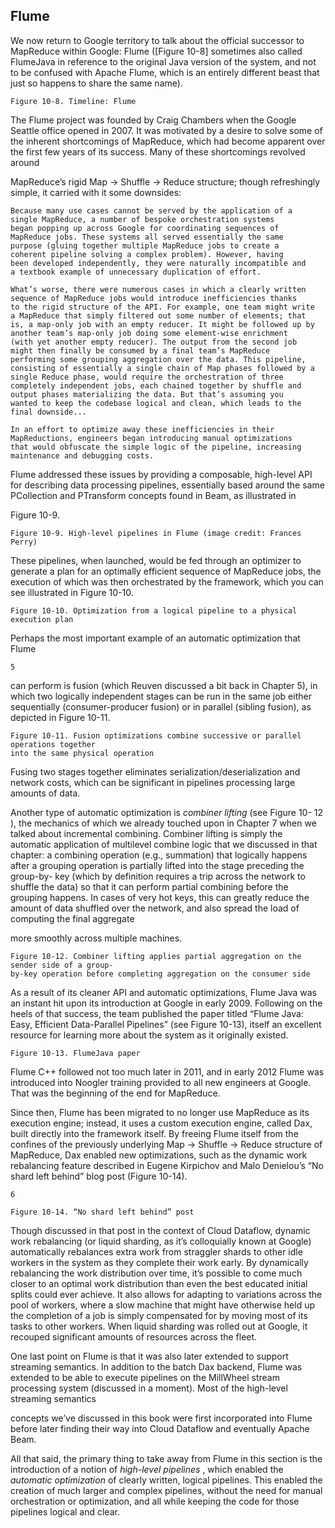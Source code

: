 ## Flume

We now return to Google territory to talk about the official successor to
MapReduce within Google: Flume ([Figure 10-8] sometimes also called
FlumeJava in reference to the original Java version of the system, and not to
be confused with Apache Flume, which is an entirely different beast that just
so happens to share the same name).

```
Figure 10-8. Timeline: Flume
```
The Flume project was founded by Craig Chambers when the Google Seattle
office opened in 2007. It was motivated by a desire to solve some of the
inherent shortcomings of MapReduce, which had become apparent over the
first few years of its success. Many of these shortcomings revolved around


MapReduce’s rigid Map → Shuffle → Reduce structure; though refreshingly
simple, it carried with it some downsides:

```
Because many use cases cannot be served by the application of a
single MapReduce, a number of bespoke orchestration systems
began popping up across Google for coordinating sequences of
MapReduce jobs. These systems all served essentially the same
purpose (gluing together multiple MapReduce jobs to create a
coherent pipeline solving a complex problem). However, having
been developed independently, they were naturally incompatible and
a textbook example of unnecessary duplication of effort.
```
```
What’s worse, there were numerous cases in which a clearly written
sequence of MapReduce jobs would introduce inefficiencies thanks
to the rigid structure of the API. For example, one team might write
a MapReduce that simply filtered out some number of elements; that
is, a map-only job with an empty reducer. It might be followed up by
another team’s map-only job doing some element-wise enrichment
(with yet another empty reducer). The output from the second job
might then finally be consumed by a final team’s MapReduce
performing some grouping aggregation over the data. This pipeline,
consisting of essentially a single chain of Map phases followed by a
single Reduce phase, would require the orchestration of three
completely independent jobs, each chained together by shuffle and
output phases materializing the data. But that’s assuming you
wanted to keep the codebase logical and clean, which leads to the
final downside...
```
```
In an effort to optimize away these inefficiencies in their
MapReductions, engineers began introducing manual optimizations
that would obfuscate the simple logic of the pipeline, increasing
maintenance and debugging costs.
```
Flume addressed these issues by providing a composable, high-level API for
describing data processing pipelines, essentially based around the same
PCollection and PTransform concepts found in Beam, as illustrated in


Figure 10-9.

```
Figure 10-9. High-level pipelines in Flume (image credit: Frances Perry)
```
These pipelines, when launched, would be fed through an optimizer to
generate a plan for an optimally efficient sequence of MapReduce jobs, the
execution of which was then orchestrated by the framework, which you can
see illustrated in Figure 10-10.

```
Figure 10-10. Optimization from a logical pipeline to a physical execution plan
```
Perhaps the most important example of an automatic optimization that Flume

```
5
```

can perform is fusion (which Reuven discussed a bit back in Chapter 5), in
which two logically independent stages can be run in the same job either
sequentially (consumer-producer fusion) or in parallel (sibling fusion), as
depicted in Figure 10-11.

```
Figure 10-11. Fusion optimizations combine successive or parallel operations together
into the same physical operation
```
Fusing two stages together eliminates serialization/deserialization and
network costs, which can be significant in pipelines processing large amounts
of data.

Another type of automatic optimization is _combiner lifting_ (see Figure 10-
12 ), the mechanics of which we already touched upon in Chapter 7 when we
talked about incremental combining. Combiner lifting is simply the automatic
application of multilevel combine logic that we discussed in that chapter: a
combining operation (e.g., summation) that logically happens after a
grouping operation is partially lifted into the stage preceding the group-by-
key (which by definition requires a trip across the network to shuffle the data)
so that it can perform partial combining before the grouping happens. In
cases of very hot keys, this can greatly reduce the amount of data shuffled
over the network, and also spread the load of computing the final aggregate


more smoothly across multiple machines.

```
Figure 10-12. Combiner lifting applies partial aggregation on the sender side of a group-
by-key operation before completing aggregation on the consumer side
```
As a result of its cleaner API and automatic optimizations, Flume Java was
an instant hit upon its introduction at Google in early 2009. Following on the
heels of that success, the team published the paper titled “Flume Java: Easy,
Efficient Data-Parallel Pipelines” (see Figure 10-13), itself an excellent
resource for learning more about the system as it originally existed.


```
Figure 10-13. FlumeJava paper
```
Flume C++ followed not too much later in 2011, and in early 2012 Flume
was introduced into Noogler training provided to all new engineers at
Google. That was the beginning of the end for MapReduce.

Since then, Flume has been migrated to no longer use MapReduce as its
execution engine; instead, it uses a custom execution engine, called Dax,
built directly into the framework itself. By freeing Flume itself from the
confines of the previously underlying Map → Shuffle → Reduce structure of
MapReduce, Dax enabled new optimizations, such as the dynamic work
rebalancing feature described in Eugene Kirpichov and Malo Denielou’s “No
shard left behind” blog post (Figure 10-14).

```
6
```

```
Figure 10-14. “No shard left behind” post
```
Though discussed in that post in the context of Cloud Dataflow, dynamic
work rebalancing (or liquid sharding, as it’s colloquially known at Google)
automatically rebalances extra work from straggler shards to other idle
workers in the system as they complete their work early. By dynamically
rebalancing the work distribution over time, it’s possible to come much
closer to an optimal work distribution than even the best educated initial
splits could ever achieve. It also allows for adapting to variations across the
pool of workers, where a slow machine that might have otherwise held up the
completion of a job is simply compensated for by moving most of its tasks to
other workers. When liquid sharding was rolled out at Google, it recouped
significant amounts of resources across the fleet.

One last point on Flume is that it was also later extended to support streaming
semantics. In addition to the batch Dax backend, Flume was extended to be
able to execute pipelines on the MillWheel stream processing system
(discussed in a moment). Most of the high-level streaming semantics


concepts we’ve discussed in this book were first incorporated into Flume
before later finding their way into Cloud Dataflow and eventually Apache
Beam.

All that said, the primary thing to take away from Flume in this section is the
introduction of a notion of _high-level pipelines_ , which enabled the _automatic
optimization_ of clearly written, logical pipelines. This enabled the creation of
much larger and complex pipelines, without the need for manual
orchestration or optimization, and all while keeping the code for those
pipelines logical and clear.

